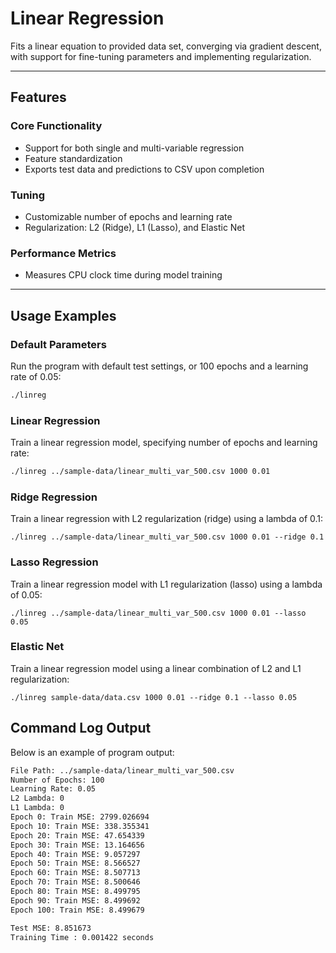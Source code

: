# Linear Regression
Fits a linear equation to provided data set, converging via gradient descent, with support for fine-tuning parameters and implementing regularization.

---
## Features
### Core Functionality
- Support for both single and multi-variable regression
- Feature standardization
- Exports test data and predictions to CSV upon completion

### Tuning
- Customizable number of epochs and learning rate
- Regularization: L2 (Ridge), L1 (Lasso), and Elastic Net

### Performance Metrics
- Measures CPU clock time during model training

---
## Usage Examples
### Default Parameters
Run the program with default test settings, or 100 epochs and a learning rate of 0.05:
```bash
./linreg
```
### Linear Regression
Train a linear regression model, specifying number of epochs and learning rate:
```bash
./linreg ../sample-data/linear_multi_var_500.csv 1000 0.01
```
### Ridge Regression
Train a linear regression with L2 regularization (ridge) using a lambda of 0.1:
```base
./linreg ../sample-data/linear_multi_var_500.csv 1000 0.01 --ridge 0.1
```
### Lasso Regression
Train a linear regression model with L1 regularization (lasso) using a lambda of 0.05:
```base
./linreg ../sample-data/linear_multi_var_500.csv 1000 0.01 --lasso 0.05
```
### Elastic Net
Train a linear regression model using a linear combination of L2 and L1 regularization:
```base
./linreg sample-data/data.csv 1000 0.01 --ridge 0.1 --lasso 0.05
```
## Command Log Output
Below is an example of program output:
```bash
File Path: ../sample-data/linear_multi_var_500.csv
Number of Epochs: 100
Learning Rate: 0.05
L2 Lambda: 0
L1 Lambda: 0
Epoch 0: Train MSE: 2799.026694
Epoch 10: Train MSE: 338.355341
Epoch 20: Train MSE: 47.654339
Epoch 30: Train MSE: 13.164656
Epoch 40: Train MSE: 9.057297
Epoch 50: Train MSE: 8.566527
Epoch 60: Train MSE: 8.507713
Epoch 70: Train MSE: 8.500646
Epoch 80: Train MSE: 8.499795
Epoch 90: Train MSE: 8.499692
Epoch 100: Train MSE: 8.499679

Test MSE: 8.851673
Training Time : 0.001422 seconds
```
